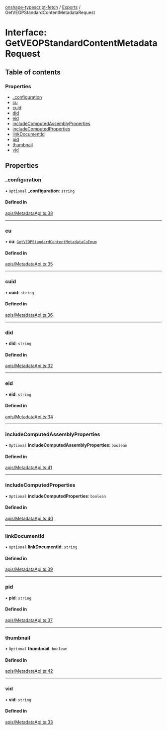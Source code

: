 [onshape-typescript-fetch](../README.md) / [Exports](../modules.md) / GetVEOPStandardContentMetadataRequest

# Interface: GetVEOPStandardContentMetadataRequest

## Table of contents

### Properties

- [\_configuration](GetVEOPStandardContentMetadataRequest.md#_configuration)
- [cu](GetVEOPStandardContentMetadataRequest.md#cu)
- [cuid](GetVEOPStandardContentMetadataRequest.md#cuid)
- [did](GetVEOPStandardContentMetadataRequest.md#did)
- [eid](GetVEOPStandardContentMetadataRequest.md#eid)
- [includeComputedAssemblyProperties](GetVEOPStandardContentMetadataRequest.md#includecomputedassemblyproperties)
- [includeComputedProperties](GetVEOPStandardContentMetadataRequest.md#includecomputedproperties)
- [linkDocumentId](GetVEOPStandardContentMetadataRequest.md#linkdocumentid)
- [pid](GetVEOPStandardContentMetadataRequest.md#pid)
- [thumbnail](GetVEOPStandardContentMetadataRequest.md#thumbnail)
- [vid](GetVEOPStandardContentMetadataRequest.md#vid)

## Properties

### \_configuration

• `Optional` **\_configuration**: `string`

#### Defined in

[apis/MetadataApi.ts:38](https://github.com/toebes/onshape-typescript-fetch/blob/3e11ae1/apis/MetadataApi.ts#L38)

___

### cu

• **cu**: [`GetVEOPStandardContentMetadataCuEnum`](../modules.md#getveopstandardcontentmetadatacuenum-1)

#### Defined in

[apis/MetadataApi.ts:35](https://github.com/toebes/onshape-typescript-fetch/blob/3e11ae1/apis/MetadataApi.ts#L35)

___

### cuid

• **cuid**: `string`

#### Defined in

[apis/MetadataApi.ts:36](https://github.com/toebes/onshape-typescript-fetch/blob/3e11ae1/apis/MetadataApi.ts#L36)

___

### did

• **did**: `string`

#### Defined in

[apis/MetadataApi.ts:32](https://github.com/toebes/onshape-typescript-fetch/blob/3e11ae1/apis/MetadataApi.ts#L32)

___

### eid

• **eid**: `string`

#### Defined in

[apis/MetadataApi.ts:34](https://github.com/toebes/onshape-typescript-fetch/blob/3e11ae1/apis/MetadataApi.ts#L34)

___

### includeComputedAssemblyProperties

• `Optional` **includeComputedAssemblyProperties**: `boolean`

#### Defined in

[apis/MetadataApi.ts:41](https://github.com/toebes/onshape-typescript-fetch/blob/3e11ae1/apis/MetadataApi.ts#L41)

___

### includeComputedProperties

• `Optional` **includeComputedProperties**: `boolean`

#### Defined in

[apis/MetadataApi.ts:40](https://github.com/toebes/onshape-typescript-fetch/blob/3e11ae1/apis/MetadataApi.ts#L40)

___

### linkDocumentId

• `Optional` **linkDocumentId**: `string`

#### Defined in

[apis/MetadataApi.ts:39](https://github.com/toebes/onshape-typescript-fetch/blob/3e11ae1/apis/MetadataApi.ts#L39)

___

### pid

• **pid**: `string`

#### Defined in

[apis/MetadataApi.ts:37](https://github.com/toebes/onshape-typescript-fetch/blob/3e11ae1/apis/MetadataApi.ts#L37)

___

### thumbnail

• `Optional` **thumbnail**: `boolean`

#### Defined in

[apis/MetadataApi.ts:42](https://github.com/toebes/onshape-typescript-fetch/blob/3e11ae1/apis/MetadataApi.ts#L42)

___

### vid

• **vid**: `string`

#### Defined in

[apis/MetadataApi.ts:33](https://github.com/toebes/onshape-typescript-fetch/blob/3e11ae1/apis/MetadataApi.ts#L33)
